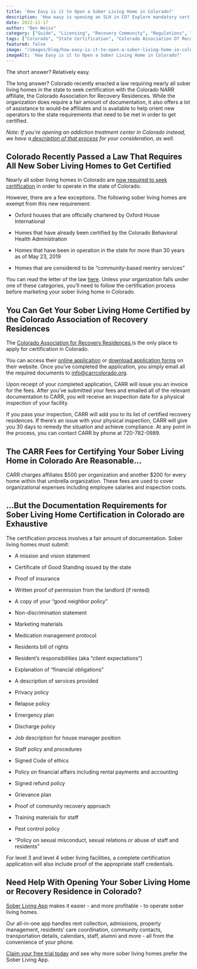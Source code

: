 ```yaml
---
title: 'How Easy is it to Open a Sober Living Home in Colorado?'
description: 'How easy is opening an SLH in CO? Explore mandatory cert steps, regs & challenges (Nov 2022 info) via the Sober Living App blog.'
date: 2022-11-17
author: "Ben Weiss"
category: ["Guide", "Licensing", "Recovery Community", "Regulations", "Sober Living Management"]
tags: ["Colorado", "State Certification", "Colorado Association Of Recovery Residences", "Carr", "Narr", "State Fees", "Recovery Residences"]
featured: false
image: "/images/blog/how-easy-is-it-to-open-a-sober-living-home-in-colorado.png"
imageAlt: 'How Easy is it to Open a Sober Living Home in Colorado?'
---
```


The short answer? Relatively easy. 

The long answer? Colorado recently enacted a law requiring nearly all sober living homes in the state to seek certification with the Colorado NARR affiliate, the Colorado Association for Recovery Residences. While the organization does require a fair amount of documentation, it also offers a lot of assistance to would-be affiliates and is available to help orient new operators to the state requirements that need to be met in order to get certified.

_Note: If you’re opening an addiction treatment center in Colorado instead, we have a_[ _description of that process_](<https://behavehealth.com/blog/2022/1/18/colorado-needs-more-addiction-treatment-centers-heres-how-to-open-onenbsp>) _for your consideration, as well._

## Colorado Recently Passed a Law That Requires All New Sober Living Homes to Get Certified

Nearly all sober living homes in Colorado are [now required to seek certification](<https://www.pinkowskilaw.com/assisted-living-blog/2020/5/1/sober-living-homes-in-colorado-now-require-certification>) in order to operate in the state of Colorado. 

However, there are a few exceptions. The following sober living homes are exempt from this new requirement: 

  * Oxford houses that are officially chartered by Oxford House International 

  * Homes that have already been certified by the Colorado Behavioral Health Administration

  * Homes that have been in operation in the state for more than 30 years as of May 23, 2019

  * Homes that are considered to be “community-based reentry services”

You can read the letter of the law [here](<https://advance.lexis.com/documentpage/?pdmfid=1000516&crid=dcb3278a-9eb6-4f18-bba3-cf19681a55cd&config=014FJAAyNGJkY2Y4Zi1mNjgyLTRkN2YtYmE4OS03NTYzNzYzOTg0OGEKAFBvZENhdGFsb2d592qv2Kywlf8caKqYROP5&pddocfullpath=%2fshared%2fdocument%2fstatutes-legislation%2furn%3acontentItem%3a65KK-NB13-CGX8-048W-00008-00&pdcontentcomponentid=234176&pdteaserkey=sr0&pditab=allpods&ecomp=vs65kkk&earg=sr0&prid=291b06bd-91cd-490e-a19b-c0a8f38fd6ff>). Unless your organization falls under one of these categories, you’ll need to follow the certification process before marketing your sober living home in Colorado.

## You Can Get Your Sober Living Home Certified by the Colorado Association of Recovery Residences

The [Colorado Association for Recovery Residences ](<https://carrcolorado.org/>)is the only place to apply for certification in Colorado. 

You can access their [online application](<https://form.jotform.com/CARRListing/certification-only-application>) or [download application forms](<https://carrcolorado.org/wp-content/uploads/2022/04/CARR-COMPLETE-FORM-PACK_4.22.2022.zip>) on their website. Once you’ve completed the application, you simply email all the required documents to [info@carrcolorado.org](<mailto:info@carrcolorado.org>). 

Upon receipt of your completed application, CARR will issue you an invoice for the fees. After you’ve submitted your fees and emailed all of the relevant documentation to CARR, you will receive an inspection date for a physical inspection of your facility. 

If you pass your inspection, CARR will add you to its list of certified recovery residences. If there’s an issue with your physical inspection, CARR will give you 30 days to remedy the situation and achieve compliance. At any point in the process, you can contact CARR by phone at 720-782-0989. 

## The CARR Fees for Certifying Your Sober Living Home in Colorado Are Reasonable…

CARR charges affiliates $500 per organization and another $200 for every home within that umbrella organization. These fees are used to cover organizational expenses including employee salaries and inspection costs. 

## …But the Documentation Requirements for Sober Living Home Certification in Colorado are Exhaustive

The certification process involves a fair amount of documentation. Sober living homes must submit: 

  * A mission and vision statement 

  * Certificate of Good Standing issued by the state 

  * Proof of insurance 

  * Written proof of permission from the landlord (if rented)

  * A copy of your “good neighbor policy”

  * Non-discrimination statement 

  * Marketing materials 

  * Medication management protocol

  * Residents bill of rights 

  * Resident’s responsibilities (aka “client expectations”) 

  * Explanation of “financial obligations” 

  * A description of services provided 

  * Privacy policy 

  * Relapse policy 

  * Emergency plan 

  * Discharge policy 

  * Job description for house manager position

  * Staff policy and procedures 

  * Signed Code of ethics 

  * Policy on financial affairs including rental payments and accounting 

  * Signed refund policy

  * Grievance plan

  * Proof of community recovery approach

  * Training materials for staff 

  * Pest control policy

  * “Policy on sexual misconduct, sexual relations or abuse of staff and residents”

For level 3 and level 4 sober living facilities, a complete certification application will also include proof of the appropriate staff credentials.

## Need Help With Opening Your Sober Living Home or Recovery Residence in Colorado? 

[Sober Living App](</>) makes it easier - and more profitable - to operate sober living homes. 

Our all-in-one app handles rent collection, admissions, property management, residents’ care coordination, community contacts, transportation details, calendars, staff, alumni and more - all from the convenience of your phone. 

[Claim your free trial today](<https://behavehealth.com/get-started>) and see why more sober living homes prefer the Sober Living App.